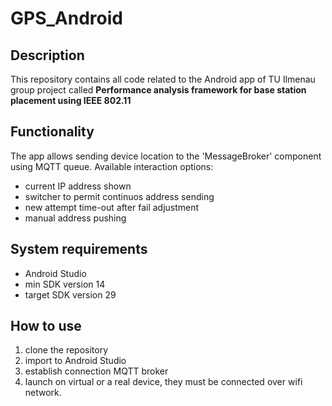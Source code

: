 # GPS_Android

## Description
This repository contains all code related to the Android app of TU Ilmenau group project called 
<b>Performance analysis framework for base station placement using IEEE 802.11</b>

## Functionality
The app allows sending device location to the 'MessageBroker' component using MQTT queue. Available interaction options:
- current IP address shown
- switcher to permit continuos address sending
- new attempt time-out after fail adjustment
- manual address pushing

## System requirements
- Android Studio
- min SDK version 14
- target SDK version 29

## How to use
1. clone the repository
2. import to Android Studio
3. establish connection MQTT broker
4. launch on virtual or a real device, they must be connected over wifi network.

